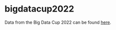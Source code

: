 # bigdatacup2022

Data from the Big Data Cup 2022 can be found [here](https://github.com/bigdatacup/Big-Data-Cup-2021).
